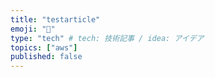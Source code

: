```yaml
---
title: "testarticle"
emoji: "📌"
type: "tech" # tech: 技術記事 / idea: アイデア
topics: ["aws"]
published: false
---
```

